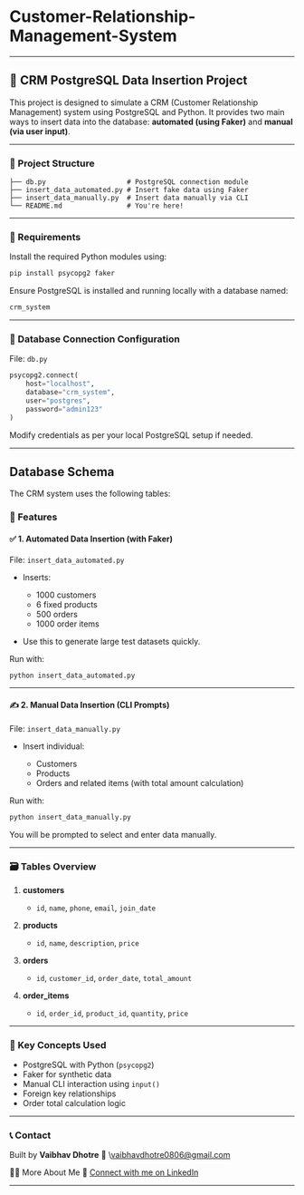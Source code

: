 # Customer-Relationship-Management-System
---
## 📘 CRM PostgreSQL Data Insertion Project

This project is designed to simulate a CRM (Customer Relationship Management) system using PostgreSQL and Python. It provides two main ways to insert data into the database: **automated (using Faker)** and **manual (via user input)**.

---

### 📂 Project Structure

```
├── db.py                    # PostgreSQL connection module
├── insert_data_automated.py # Insert fake data using Faker
├── insert_data_manually.py  # Insert data manually via CLI
└── README.md                # You're here!
```

---

### 🔧 Requirements

Install the required Python modules using:

```bash
pip install psycopg2 faker
```

Ensure PostgreSQL is installed and running locally with a database named:

```bash
crm_system
```

---

### 🔗 Database Connection Configuration

File: `db.py`

```python
psycopg2.connect(
    host="localhost",
    database="crm_system",
    user="postgres",
    password="admin123"
)
```

Modify credentials as per your local PostgreSQL setup if needed.

---
## Database Schema

The CRM system uses the following tables:

### 📌 Features

#### ✅ 1. Automated Data Insertion (with Faker)

File: `insert_data_automated.py`

* Inserts:

  * 1000 customers
  * 6 fixed products
  * 500 orders
  * 1000 order items
* Use this to generate large test datasets quickly.

Run with:

```bash
python insert_data_automated.py
```

---

#### ✍️ 2. Manual Data Insertion (CLI Prompts)

File: `insert_data_manually.py`

* Insert individual:

  * Customers
  * Products
  * Orders and related items (with total amount calculation)

Run with:

```bash
python insert_data_manually.py
```

You will be prompted to select and enter data manually.

---

### 🗃️ Tables Overview

1. **customers**

   * `id`, `name`, `phone`, `email`, `join_date`

2. **products**

   * `id`, `name`, `description`, `price`

3. **orders**

   * `id`, `customer_id`, `order_date`, `total_amount`

4. **order\_items**

   * `id`, `order_id`, `product_id`, `quantity`, `price`

---

### 🧠 Key Concepts Used

* PostgreSQL with Python (`psycopg2`)
* Faker for synthetic data
* Manual CLI interaction using `input()`
* Foreign key relationships
* Order total calculation logic

---

### 📞 Contact

Built by **Vaibhav Dhotre**
📧 \vaibhavdhotre0806@gmail.com

🙋‍♂️ More About Me
🔗 [Connect with me on LinkedIn](https://www.linkedin.com/in/vaibhavd08/)

---

